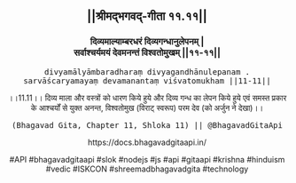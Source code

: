 <center><h2>||श्रीमद्‍भगवद्‍-गीता ११.११||</h2>
<h3>दिव्यमाल्याम्बरधरं दिव्यगन्धानुलेपनम् |<br/>सर्वाश्चर्यमयं देवमनन्तं विश्वतोमुखम् ||११-११||</h3>
<pre>divyamālyāmbaradharaṃ divyagandhānulepanam .<br/>sarvāścaryamayaṃ devamanantaṃ viśvatomukham ||11-11||</pre>
<p>।।11.11।। दिव्य माला और वस्त्रों को धारण किये हुये और दिव्य गन्ध का लेपन किये हुये एवं समस्त प्रकार के आश्चर्यों से युक्त अनन्त, विश्वतोमुख (विराट् स्वरूप) परम देव (को अर्जुन ने देखा)।।</p>
<pre>(Bhagavad Gita, Chapter 11, Shloka 11) || @BhagavadGitaApi</pre><p>https://docs.bhagavadgitaapi.in/</p><p>#API #bhagavadgitaapi #slok #nodejs #js #api #gitaapi #krishna #hinduism #vedic #ISKCON #shreemadbhagavadgita #technology</p></center>